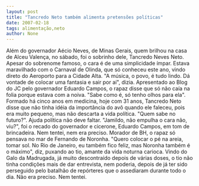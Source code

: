 ```yaml
---
layout: post
title: "Tancredo Neto também alimenta pretensões políticas"
date: 2007-02-18
tags: alimentação,neto
author: None
---
```


Além do governador Aécio Neves, de Minas Gerais, quem brilhou na casa de Alceu Valença, no sábado, foi o sobrinho dele, Tancredo Neves Neto.
Apesar do sobrenome famoso, o cara é de uma simplicidade ímpar.
Estava maravilhado com o Carnaval de Olinda, que só conheceu&nbsp;este ano, vindo direto do Aeroporto para a Cidade Alta. \"A música, o povo, é tudo lindo. Dá vontade de colocar uma fantasia e sair por aí\", dizia.
Apresentado ao Blog do JC pelo governador Eduardo Campos, o rapaz disse que só não caía na folia porque estava com a noiva. \"Sabe como é, só tenho olhos para ela\".
Formado há cinco anos em medicina, hoje com 31 anos, Tancredo Neto disse que não tinha idéia da importância do avô quando ele faleceu, pois era muito pequeno, mas não descarta a vida política. \"Quem sabe no futuro?\".
Ajuda política não deve faltar. \"Jamildo, não empulha o cara não, viu?\", foi o recado do governador e cicerone, Eduardo Campos, em tom de brincadeira. Nem tentei, nem era preciso.
Morador de BH, o rapaz só pensava no mar de Fernando de Noronha. \"Quero colocar o pé na areia, tomar sol. No Rio de Janeiro, eu também fico feliz, mas Noronha também é o máximo\", diz, puxando ao tio, amante da vida noturna carioca.
Vindo do Galo da Madrugada, já muito descontraído depois de várias doses, o tio não tinha condições mais de dar entrevista, nem poderia, depois de já ter sido perseguido pelo batalhão de repórteres que o assediaram durante todo o dia. Não era preciso. Nem tentei. 